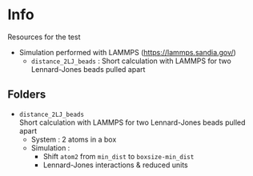 # Info
Resources for the test
* Simulation performed with LAMMPS (https://lammps.sandia.gov/)
    * `distance_2LJ_beads` : Short calculation with LAMMPS for two Lennard-Jones beads pulled apart



## Folders

* `distance_2LJ_beads` <br>
  Short calculation with LAMMPS for two Lennard-Jones beads pulled apart
  * System : 2 atoms in a box
  * Simulation : 
    * Shift `atom2` from `min_dist` to `boxsize-min_dist`
    * Lennard-Jones interactions & reduced units 
